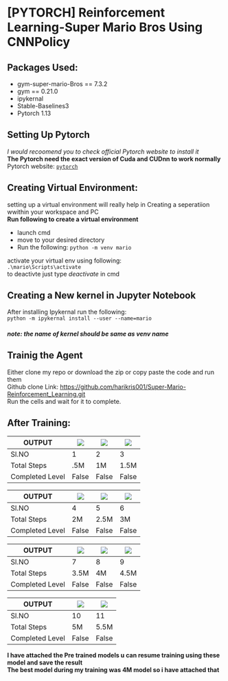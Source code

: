 # [PYTORCH] Reinforcement Learning-Super Mario Bros Using CNNPolicy


## Packages Used:
* gym-super-mario-Bros == 7.3.2
* gym == 0.21.0
* ipykernal
* Stable-Baselines3
* Pytorch 1.13

## Setting Up Pytorch
_I would recoomend you to check official Pytorch website to install it_<br>
**The Pytorch need the exact version of Cuda and CUDnn to work normally**<br>
Pytorch website: [`pytorch`](https://pytorch.org/get-started/locally/)

## Creating Virtual Environment:
setting up a virtual environment will really help in Creating a seperatiion wwithin your workspace and PC<br>
**Run following to create a virtual environment**
* launch cmd 
* move to your desired directory
* Run the following:
```python -m venv mario```

activate your virtual env using following:<br>
```.\mario\Scripts\activate```<br>
to deactivte just type _deactivate_ in cmd

## Creating a New kernel in Jupyter Notebook
After installing Ipykernal run the following:<br>
```python -m ipykernal install --user --name=mario```<br>
##### _note: the name of kernel should be same as venv name_

## Trainig the Agent
Either clone my repo or download the zip or copy paste the code and run them<br>
Github clone Link: https://github.com/harikris001/Super-Mario-Reinforcement_Learning.git <br>
Run the cells and wait for it to complete.


## After Training: 

|OUTPUT           |![](marioRL/docs/videos/model_500000.gif)|![](marioRL/docs/videos/model_1000000.gif)|![](marioRL/docs/videos/model_1500000.gif)|
|-----------------|------|------|------|
|Sl.NO            |1     |2     |3     |
|Total Steps      |.5M   |1M    |1.5M  |
|Completed Level  |False |False |False |


|OUTPUT           |![](marioRL/docs/videos/model_2000000.gif)|![](marioRL/docs/videos/model_2500000.gif)|![](marioRL/docs/videos/model_3000000.gif)|
|-----------------|------|------|------|
|Sl.NO            |4     |5     |6     |
|Total Steps      |2M    |2.5M  |3M    |
|Completed Level  |False |False |False |

|OUTPUT           |![](marioRL/docs/videos/model_3500000.gif)|![](marioRL/docs/videos/model_4000000.gif)|![](marioRL/docs/videos/model_4500000.gif)|
|-----------------|------|------|------|
|Sl.NO            |7     |8     |9     |
|Total Steps      |3.5M  |4M    |4.5M  |
|Completed Level  |False |False |False |

|OUTPUT           |![](marioRL/docs/videos/model_5000000.gif)|![](marioRL/docs/videos/model_5500000.gif)|
|-----------------|------|------|
|Sl.NO            |10    |11    |
|Total Steps      |5M    |5.5M  |
|Completed Level  |False |False |

**I have attached the Pre trained models u can resume training using these model and save the result**<br>
**The best model during my training was 4M model so i have attached that**
